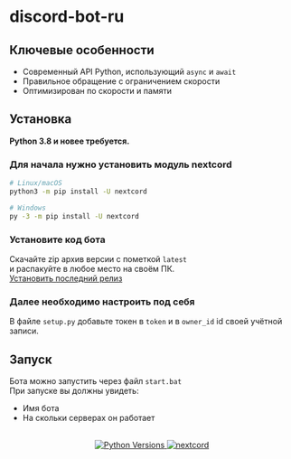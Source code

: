 # discord-bot-ru

## Ключевые особенности
* Современный API Python, использующий `async` и `await`
* Правильное обращение с  ограничением скорости
* Оптимизирован по скорости и памяти
## Установка
**Python 3.8 и новее требуется.**<br>
### Для начала нужно установить модуль nextcord


```sh
# Linux/macOS
python3 -m pip install -U nextcord

# Windows
py -3 -m pip install -U nextcord
```

### Установите код бота
Скачайте zip архив версии с пометкой `latest` <br>
и распакуйте в любое место на своём ПК. <br>
[Установить последний релиз](https://github.com/r-liner/discord-bot-ru/releases)

### Далее необходимо настроить под себя
В файле `setup.py` добавьте токен в `token` и в `owner_id` id своей учётной записи.

## Запуск
Бота можно запустить через файл `start.bat` <br>
При запуске вы должны увидеть:
* Имя бота
* На скольки серверах он работает
<br>
<center>
    <a href="https://www.python.org/downloads/">
        <img src="https://img.shields.io/badge/PYTHON-3.8%20%7C%203.9%20%7C%203.10%20%7C%203.11-blue?style=for-the-badge&logo=python"  alt="Python Versions" >
    </a>
    <a href="https://github.com/nextcord/nextcord/blob/5ed02d06386ba7b0ac009e9e8833c5f9f2cadb44/docs/index.rst/">
        <img src="https://img.shields.io/badge/NEXTCORD-2.4.2-blue?style=for-the-badge" alt="nextcord">
    </a>
</center>
